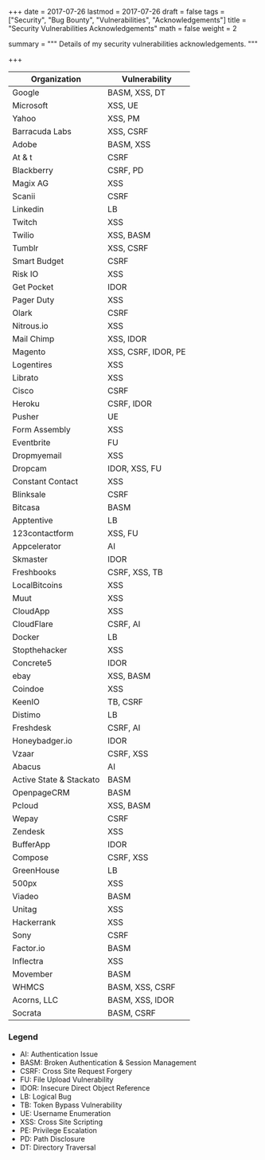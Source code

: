 +++
date = 2017-07-26
lastmod = 2017-07-26
draft = false
tags = ["Security", "Bug Bounty", "Vulnerabilities", "Acknowledgements"]
title = "Security Vulnerabilities Acknowledgements"
math = false
weight = 2

summary = """
Details of my security vulnerabilities acknowledgements.
"""

+++


| Organization            | Vulnerability       |
|-------------------------|---------------------|
| Google                  | BASM, XSS, DT       |
| Microsoft               | XSS, UE             |
| Yahoo                   | XSS, PM             |
| Barracuda Labs          | XSS, CSRF           |
| Adobe                   | BASM, XSS           |
| At & t                  | CSRF                |
| Blackberry              | CSRF, PD            |
| Magix AG                | XSS                 |
| Scanii                  | CSRF                |
| Linkedin                | LB                  |
| Twitch                  | XSS                 |
| Twilio                  | XSS, BASM           |
| Tumblr                  | XSS, CSRF           |
| Smart Budget            | CSRF                |
| Risk IO                 | XSS                 |
| Get Pocket              | IDOR                |
| Pager Duty              | XSS                 |
| Olark                   | CSRF                |
| Nitrous.io              | XSS                 |
| Mail Chimp              | XSS, IDOR           |
| Magento                 | XSS, CSRF, IDOR, PE |
| Logentires              | XSS                 |
| Librato                 | XSS                 |
| Cisco                   | CSRF                |
| Heroku                  | CSRF, IDOR          |
| Pusher                  | UE                  |
| Form Assembly           | XSS                 |
| Eventbrite              | FU                  |
| Dropmyemail             | XSS                 |
| Dropcam                 | IDOR, XSS, FU       |
| Constant Contact        | XSS                 |
| Blinksale               | CSRF                |
| Bitcasa                 | BASM                |
| Apptentive              | LB                  |
| 123contactform          | XSS, FU             |
| Appcelerator            | AI                  |
| Skmaster                | IDOR                |
| Freshbooks              | CSRF, XSS, TB       |
| LocalBitcoins           | XSS                 |
| Muut                    | XSS                 |
| CloudApp                | XSS                 |
| CloudFlare              | CSRF, AI            |
| Docker                  | LB                  |
| Stopthehacker           | XSS                 |
| Concrete5               | IDOR                |
| ebay                    | XSS, BASM           |
| Coindoe                 | XSS                 |
| KeenIO                  | TB, CSRF            |
| Distimo                 | LB                  |
| Freshdesk               | CSRF, AI            |
| Honeybadger.io          | IDOR                |
| Vzaar                   | CSRF, XSS           |
| Abacus                  | AI                  |
| Active State & Stackato | BASM                |
| OpenpageCRM             | BASM                |
| Pcloud                  | XSS, BASM           |
| Wepay                   | CSRF                |
| Zendesk                 | XSS                 |
| BufferApp               | IDOR                |
| Compose                 | CSRF, XSS           |
| GreenHouse              | LB                  |
| 500px                   | XSS                 |
| Viadeo                  | BASM                |
| Unitag                  | XSS                 |
| Hackerrank              | XSS                 |
| Sony                    | CSRF                |
| Factor.io               | BASM                |
| Inflectra               | XSS                 |
| Movember                | BASM                |
| WHMCS                   | BASM, XSS, CSRF     |
| Acorns, LLC             | BASM, XSS, IDOR     |
| Socrata                 | BASM, CSRF          |


### Legend

* AI: Authentication Issue
* BASM: Broken Authentication & Session Management
* CSRF: Cross Site Request Forgery
* FU: File Upload Vulnerability
* IDOR: Insecure Direct Object Reference
* LB: Logical Bug
* TB: Token Bypass Vulnerability
* UE: Username Enumeration
* XSS: Cross Site Scripting
* PE: Privilege Escalation
* PD: Path Disclosure
* DT: Directory Traversal